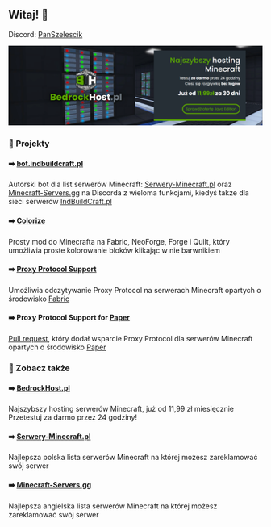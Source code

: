 ## Witaj! 👋

Discord: [PanSzelescik](https://discord.com/users/318456704285278208)

[![BedrockHost.pl](https://raw.githubusercontent.com/PanSzelescik/PanSzelescik/main/bedrockhost.png)](https://bedrockhost.pl/?u=PanSzelescik&utm_source=github-PanSzelescik&utm_medium=readme-image&utm_campaign=web)

### 📁 Projekty

#### ➡️ [bot.indbuildcraft.pl](https://bot.indbuildcraft.pl/?u=PanSzelescik&utm_source=github-PanSzelescik&utm_medium=readme-link&utm_campaign=web)

Autorski bot dla list serwerów Minecraft: [Serwery-Minecraft.pl](https://serwery-minecraft.pl/?u=PanSzelescik&utm_source=github-PanSzelescik&utm_medium=readme-link&utm_campaign=web) oraz [Minecraft-Servers.gg](https://minecraft-servers.gg/?u=PanSzelescik&utm_source=github-PanSzelescik&utm_medium=readme-link&utm_campaign=web) na Discorda z wieloma funkcjami, kiedyś także dla sieci serwerów [IndBuildCraft.pl](https://indbuildcraft.pl/?u=PanSzelescik&utm_source=github-PanSzelescik&utm_medium=readme-link&utm_campaign=web)

#### ➡️ [Colorize](https://github.com/PanSzelescik/colorize)

Prosty mod do Minecrafta na Fabric, NeoForge, Forge i Quilt, który umożliwia proste kolorowanie bloków klikając w nie barwnikiem

#### ➡️ [Proxy Protocol Support](https://github.com/PanSzelescik/proxy-protocol-support?u=PanSzelescik&utm_source=github-PanSzelescik&utm_medium=readme-link&utm_campaign=web)

Umożliwia odczytywanie Proxy Protocol na serwerach Minecraft opartych o środowisko [Fabric](https://github.com/FabricMC/fabric?u=PanSzelescik&utm_source=github-PanSzelescik&utm_medium=readme-link&utm_campaign=web)

#### ➡️ Proxy Protocol Support for [Paper](https://github.com/PaperMC/Paper?u=PanSzelescik&utm_source=github-PanSzelescik&utm_medium=readme-link&utm_campaign=web)

[Pull request](https://github.com/PaperMC/Paper/pull/7710?u=PanSzelescik&utm_source=github-PanSzelescik&utm_medium=readme-link&utm_campaign=web), który dodał wsparcie Proxy Protocol dla serwerów Minecraft opartych o środowisko [Paper](https://github.com/PaperMC/Paper?u=PanSzelescik&utm_source=github-PanSzelescik&utm_medium=readme-link&utm_campaign=web)

### 📁 Zobacz także

#### ➡️ [BedrockHost.pl](https://bedrockhost.pl/?u=PanSzelescik&utm_source=github-PanSzelescik&utm_medium=readme-link&utm_campaign=web)

Najszybszy hosting serwerów Minecraft, już od 11,99 zł miesięcznie
Przetestuj za darmo przez 24 godziny!

#### ➡️ [Serwery-Minecraft.pl](https://serwery-minecraft.pl/?u=PanSzelescik&utm_source=github-PanSzelescik&utm_medium=readme-link&utm_campaign=web)

Najlepsza polska lista serwerów Minecraft na której możesz zareklamować swój serwer

#### ➡️ [Minecraft-Servers.gg](https://minecraft-servers.gg/?u=PanSzelescik&utm_source=github-PanSzelescik&utm_medium=readme-link&utm_campaign=web)

Najlepsza angielska lista serwerów Minecraft na której możesz zareklamować swój serwer

